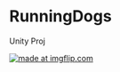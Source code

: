# RunningDogs
Unity Proj

<a href="https://imgflip.com/gif/20dhvg"><img src="https://i.imgflip.com/20dhvg.gif" title="made at imgflip.com"/></a>
